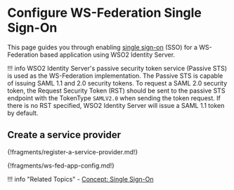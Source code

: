 # Configure WS-Federation Single Sign-On

This page guides you through enabling [single sign-on](../../../references/concepts/single-sign-on) (SSO) for a WS-Federation based application using WSO2 Identity Server.

!!! info 
    WSO2 Identity Server's passive security token service (Passive STS) is used as the WS-Federation implementation. 
    The Passive STS is capable of issuing SAML 1.1 and 2.0 security tokens.
	To request a SAML 2.0 security token, the Request Security Token (RST) should be sent to the passive STS endpoint 
	with the TokenType `SAMLV2.0` when sending the token request. If there is no RST specified, WSO2 Identity Server 
	will issue a SAML 1.1 token by default.

## Create a service provider

{!fragments/register-a-service-provider.md!}

{!fragments/ws-fed-app-config.md!}

!!! info "Related Topics"
    - [Concept: Single Sign-On](../../../references/concepts/single-sign-on)
